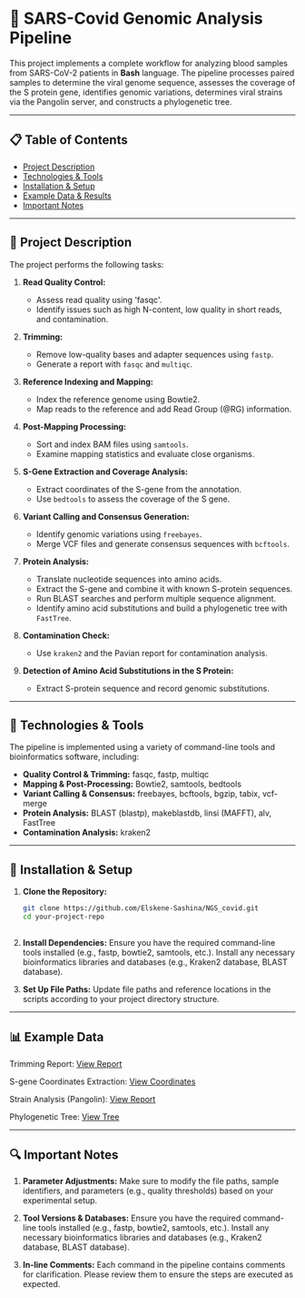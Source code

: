 # 🦠 SARS-Covid Genomic Analysis Pipeline

This project implements a complete workflow for analyzing blood samples from SARS-CoV-2 patients in **Bash** language. The pipeline processes paired samples to determine the viral genome sequence, assesses the coverage of the S protein gene, identifies genomic variations, determines viral strains via the Pangolin server, and constructs a phylogenetic tree.

---

## 📋 Table of Contents

- [Project Description](#project-description)
- [Technologies & Tools](#technologies--tools)
- [Installation & Setup](#installation--setup)
- [Example Data & Results](#example-data--results)
- [Important Notes](#important-notes)

---

## 📝 Project Description

The project performs the following tasks:
1. **Read Quality Control:**  
   - Assess read quality using 'fasqc'.
   - Identify issues such as high N-content, low quality in short reads, and contamination.

2. **Trimming:**  
   - Remove low-quality bases and adapter sequences using `fastp`.
   - Generate a report with `fasqc` and `multiqc`.

3. **Reference Indexing and Mapping:**  
   - Index the reference genome using Bowtie2.
   - Map reads to the reference and add Read Group (@RG) information.

4. **Post-Mapping Processing:**  
   - Sort and index BAM files using `samtools`.
   - Examine mapping statistics and evaluate close organisms.

5. **S-Gene Extraction and Coverage Analysis:**  
   - Extract coordinates of the S-gene from the annotation.
   - Use `bedtools` to assess the coverage of the S gene.

6. **Variant Calling and Consensus Generation:**  
   - Identify genomic variations using `freebayes`.
   - Merge VCF files and generate consensus sequences with `bcftools`.

7. **Protein Analysis:**  
   - Translate nucleotide sequences into amino acids.
   - Extract the S-gene and combine it with known S-protein sequences.
   - Run BLAST searches and perform multiple sequence alignment.
   - Identify amino acid substitutions and build a phylogenetic tree with `FastTree`.

8. **Contamination Check:**  
   - Use `kraken2` and the Pavian report for contamination analysis.

9. **Detection of Amino Acid Substitutions in the S Protein:**  
   - Extract S-protein sequence and record genomic substitutions.

---

## 🔧 Technologies & Tools

The pipeline is implemented using a variety of command-line tools and bioinformatics software, including:
- **Quality Control & Trimming:** fasqc, fastp, multiqc
- **Mapping & Post-Processing:** Bowtie2, samtools, bedtools
- **Variant Calling & Consensus:** freebayes, bcftools, bgzip, tabix, vcf-merge
- **Protein Analysis:** BLAST (blastp), makeblastdb, linsi (MAFFT), alv, FastTree
- **Contamination Analysis:** kraken2

---

## 🚀 Installation & Setup

1. **Clone the Repository:**
   ```bash
   git clone https://github.com/Elskene-Sashina/NGS_covid.git
   cd your-project-repo
 
2. **Install Dependencies:**
   Ensure you have the required command-line tools installed (e.g., fastp, bowtie2, samtools, etc.).
   Install any necessary bioinformatics libraries and databases (e.g., Kraken2 database, BLAST database).

3. **Set Up File Paths:**
   Update file paths and reference locations in the scripts according to your project directory structure.

---

## 📊 Example Data

Trimming Report:
[View Report](https://drive.google.com/file/d/1e7lG9g4twnREYO8nXEShPGszEyXnsLCR/view)

S-gene Coordinates Extraction:
[View Coordinates](https://drive.google.com/file/d/1Emeike-Y3-FfoEX2W16cWKUAF-8Gat2S/view)

Strain Analysis (Pangolin):
[View Report](https://drive.google.com/file/d/1dpG9EZ1bDP4R569iMsQSoTMkoiND_vWX/view)

Phylogenetic Tree:
[View Tree](https://drive.google.com/file/d/1a3k0itY1DWAhFIU5TbcecHD1rl-NSDXZ/view)

---

## 🔍 Important Notes

1. **Parameter Adjustments:**
   Make sure to modify the file paths, sample identifiers, and parameters (e.g., quality thresholds) based on your experimental setup.
 
2. **Tool Versions & Databases:**
   Ensure you have the required command-line tools installed (e.g., fastp, bowtie2, samtools, etc.).
   Install any necessary bioinformatics libraries and databases (e.g., Kraken2 database, BLAST database).

3. **In-line Comments:**
   Each command in the pipeline contains comments for clarification. Please review them to ensure the steps are executed as expected.
